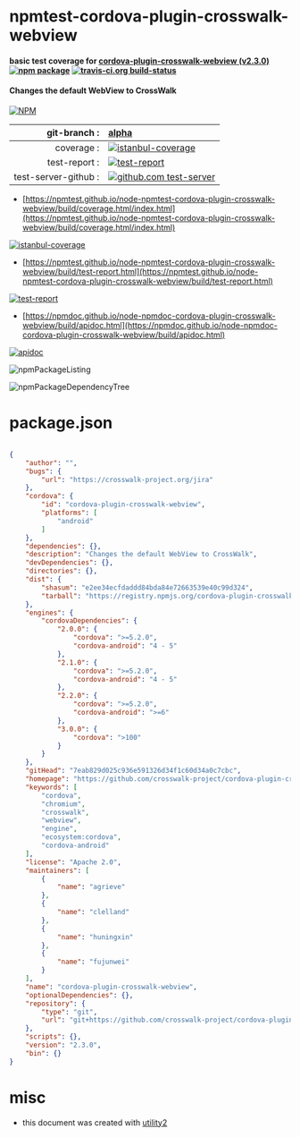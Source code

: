 # npmtest-cordova-plugin-crosswalk-webview

#### basic test coverage for  [cordova-plugin-crosswalk-webview (v2.3.0)](https://github.com/crosswalk-project/cordova-plugin-crosswalk-webview)  [![npm package](https://img.shields.io/npm/v/npmtest-cordova-plugin-crosswalk-webview.svg?style=flat-square)](https://www.npmjs.org/package/npmtest-cordova-plugin-crosswalk-webview) [![travis-ci.org build-status](https://api.travis-ci.org/npmtest/node-npmtest-cordova-plugin-crosswalk-webview.svg)](https://travis-ci.org/npmtest/node-npmtest-cordova-plugin-crosswalk-webview)

#### Changes the default WebView to CrossWalk

[![NPM](https://nodei.co/npm/cordova-plugin-crosswalk-webview.png?downloads=true&downloadRank=true&stars=true)](https://www.npmjs.com/package/cordova-plugin-crosswalk-webview)

| git-branch : | [alpha](https://github.com/npmtest/node-npmtest-cordova-plugin-crosswalk-webview/tree/alpha)|
|--:|:--|
| coverage : | [![istanbul-coverage](https://npmtest.github.io/node-npmtest-cordova-plugin-crosswalk-webview/build/coverage.badge.svg)](https://npmtest.github.io/node-npmtest-cordova-plugin-crosswalk-webview/build/coverage.html/index.html)|
| test-report : | [![test-report](https://npmtest.github.io/node-npmtest-cordova-plugin-crosswalk-webview/build/test-report.badge.svg)](https://npmtest.github.io/node-npmtest-cordova-plugin-crosswalk-webview/build/test-report.html)|
| test-server-github : | [![github.com test-server](https://npmtest.github.io/node-npmtest-cordova-plugin-crosswalk-webview/GitHub-Mark-32px.png)](https://npmtest.github.io/node-npmtest-cordova-plugin-crosswalk-webview/build/app/index.html) | | build-artifacts : | [![build-artifacts](https://npmtest.github.io/node-npmtest-cordova-plugin-crosswalk-webview/glyphicons_144_folder_open.png)](https://github.com/npmtest/node-npmtest-cordova-plugin-crosswalk-webview/tree/gh-pages/build)|

- [https://npmtest.github.io/node-npmtest-cordova-plugin-crosswalk-webview/build/coverage.html/index.html](https://npmtest.github.io/node-npmtest-cordova-plugin-crosswalk-webview/build/coverage.html/index.html)

[![istanbul-coverage](https://npmtest.github.io/node-npmtest-cordova-plugin-crosswalk-webview/build/screenCapture.buildCi.browser.%252Ftmp%252Fbuild%252Fcoverage.lib.html.png)](https://npmtest.github.io/node-npmtest-cordova-plugin-crosswalk-webview/build/coverage.html/index.html)

- [https://npmtest.github.io/node-npmtest-cordova-plugin-crosswalk-webview/build/test-report.html](https://npmtest.github.io/node-npmtest-cordova-plugin-crosswalk-webview/build/test-report.html)

[![test-report](https://npmtest.github.io/node-npmtest-cordova-plugin-crosswalk-webview/build/screenCapture.buildCi.browser.%252Ftmp%252Fbuild%252Ftest-report.html.png)](https://npmtest.github.io/node-npmtest-cordova-plugin-crosswalk-webview/build/test-report.html)

- [https://npmdoc.github.io/node-npmdoc-cordova-plugin-crosswalk-webview/build/apidoc.html](https://npmdoc.github.io/node-npmdoc-cordova-plugin-crosswalk-webview/build/apidoc.html)

[![apidoc](https://npmdoc.github.io/node-npmdoc-cordova-plugin-crosswalk-webview/build/screenCapture.buildCi.browser.%252Ftmp%252Fbuild%252Fapidoc.html.png)](https://npmdoc.github.io/node-npmdoc-cordova-plugin-crosswalk-webview/build/apidoc.html)

![npmPackageListing](https://npmtest.github.io/node-npmtest-cordova-plugin-crosswalk-webview/build/screenCapture.npmPackageListing.svg)

![npmPackageDependencyTree](https://npmtest.github.io/node-npmtest-cordova-plugin-crosswalk-webview/build/screenCapture.npmPackageDependencyTree.svg)



# package.json

```json

{
    "author": "",
    "bugs": {
        "url": "https://crosswalk-project.org/jira"
    },
    "cordova": {
        "id": "cordova-plugin-crosswalk-webview",
        "platforms": [
            "android"
        ]
    },
    "dependencies": {},
    "description": "Changes the default WebView to CrossWalk",
    "devDependencies": {},
    "directories": {},
    "dist": {
        "shasum": "e2ee34ecfdaddd84bda84e72663539e40c99d324",
        "tarball": "https://registry.npmjs.org/cordova-plugin-crosswalk-webview/-/cordova-plugin-crosswalk-webview-2.3.0.tgz"
    },
    "engines": {
        "cordovaDependencies": {
            "2.0.0": {
                "cordova": ">=5.2.0",
                "cordova-android": "4 - 5"
            },
            "2.1.0": {
                "cordova": ">=5.2.0",
                "cordova-android": "4 - 5"
            },
            "2.2.0": {
                "cordova": ">=5.2.0",
                "cordova-android": ">=6"
            },
            "3.0.0": {
                "cordova": ">100"
            }
        }
    },
    "gitHead": "7eab829d025c936e591326d34f1c60d34a0c7cbc",
    "homepage": "https://github.com/crosswalk-project/cordova-plugin-crosswalk-webview",
    "keywords": [
        "cordova",
        "chromium",
        "crosswalk",
        "webview",
        "engine",
        "ecosystem:cordova",
        "cordova-android"
    ],
    "license": "Apache 2.0",
    "maintainers": [
        {
            "name": "agrieve"
        },
        {
            "name": "clelland"
        },
        {
            "name": "huningxin"
        },
        {
            "name": "fujunwei"
        }
    ],
    "name": "cordova-plugin-crosswalk-webview",
    "optionalDependencies": {},
    "repository": {
        "type": "git",
        "url": "git+https://github.com/crosswalk-project/cordova-plugin-crosswalk-webview.git"
    },
    "scripts": {},
    "version": "2.3.0",
    "bin": {}
}
```



# misc
- this document was created with [utility2](https://github.com/kaizhu256/node-utility2)
